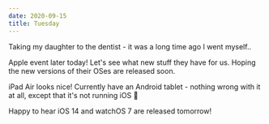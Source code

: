 ```yaml
---
date: 2020-09-15
title: Tuesday
---
```


Taking my daughter to the dentist - it was a long time ago I went myself..

Apple event later today! Let's see what new stuff they have for us. Hoping the new versions of their OSes are released soon.

iPad Air looks nice! Currently have an Android tablet - nothing wrong with it at all, except that it's not running iOS 🙈

Happy to hear iOS 14 and watchOS 7 are released tomorrow!
